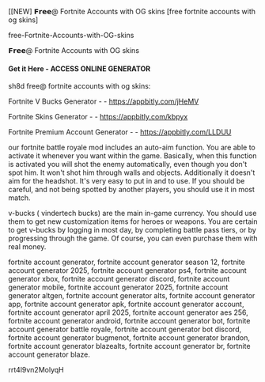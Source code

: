 [[NEW] 𝗙𝗿𝗲𝗲@ Fortnite Accounts with OG skins [free fortnite accounts with og skins]

free-Fortnite-Accounts-with-OG-skins

𝗙𝗿𝗲𝗲@ Fortnite Accounts with OG skins

#### Get it Here - ACCESS ONLINE GENERATOR

sh8d free@ fortnite accounts with og skins:

Fortnite V Bucks Generator - - https://appbitly.com/jHeMV


Fortnite Skins Generator - - https://appbitly.com/kbpyx


Fortnite Premium Account Generator - - https://appbitly.com/LLDUU


our fortnite battle royale mod includes an auto-aim function. You are able to activate it whenever you want within the game. Basically, when this function is activated you will shot the enemy automatically, even though you don't spot him. It won't shot him through walls and objects. Additionally it doesn't aim for the headshot. It's very easy to put in and to use. If you should be careful, and not being spotted by another players, you should use it in most match.

v-bucks ( vindertech bucks) are the main in-game currency. You should use them to get new customization items for heroes or weapons. You are certain to get v-bucks by logging in most day, by completing battle pass tiers, or by progressing through the game. Of course, you can even purchase them with real money.

fortnite account generator, fortnite account generator season 12, fortnite account generator 2025, fortnite account generator ps4, fortnite account generator xbox, fortnite account generator discord, fortnite account generator mobile, fortnite account generator 2025, fortnite account generator altgen, fortnite account generator alts, fortnite account generator app, fortnite account generator apk, fortnite account generator account, fortnite account generator april 2025, fortnite account generator aes 256, fortnite account generator android, fortnite account generator bot, fortnite account generator battle royale, fortnite account generator bot discord, fortnite account generator bugmenot, fortnite account generator brandon, fortnite account generator blazealts, fortnite account generator br, fortnite account generator blaze.

rrt4l9vn2MolyqH

